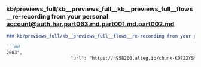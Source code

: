 ### kb/previews_full/kb__previews_full__kb__previews_full__flows__re-recording from your personal account@auth.har.part063.md.part001.md.part002.md

```md
### kb/previews_full/kb__previews_full__flows__re-recording from your personal account@auth.har.part063.md.part001.md (part 002)

```md
2603",
                        "url": "https://n958200.alteg.io/chunk-KO722YSM.js",
                      
```

```

```
